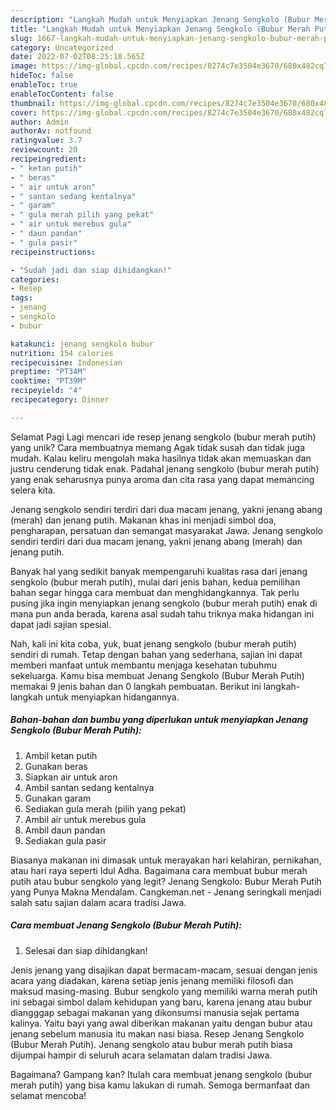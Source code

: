 ```yaml
---
description: "Langkah Mudah untuk Menyiapkan Jenang Sengkolo (Bubur Merah Putih) yang Lezat, Mantap"
title: "Langkah Mudah untuk Menyiapkan Jenang Sengkolo (Bubur Merah Putih) yang Lezat, Mantap"
slug: 1667-langkah-mudah-untuk-menyiapkan-jenang-sengkolo-bubur-merah-putih-yang-lezat-mantap
category: Uncategorized
date: 2022-07-02T08:25:18.565Z
image: https://img-global.cpcdn.com/recipes/8274c7e3504e3670/680x482cq70/jenang-sengkolo-bubur-merah-putih-foto-resep-utama.jpg
hideToc: false
enableToc: true
enableTocContent: false
thumbnail: https://img-global.cpcdn.com/recipes/8274c7e3504e3670/680x482cq70/jenang-sengkolo-bubur-merah-putih-foto-resep-utama.jpg
cover: https://img-global.cpcdn.com/recipes/8274c7e3504e3670/680x482cq70/jenang-sengkolo-bubur-merah-putih-foto-resep-utama.jpg
author: Admin
authorAv: notfound
ratingvalue: 3.7
reviewcount: 20
recipeingredient:
- " ketan putih"
- " beras"
- " air untuk aron"
- " santan sedang kentalnya"
- " garam"
- " gula merah pilih yang pekat"
- " air untuk merebus gula"
- " daun pandan"
- " gula pasir"
recipeinstructions:

- "Sudah jadi dan siap dihidangkan!"
categories:
- Resep
tags:
- jenang
- sengkolo
- bubur

katakunci: jenang sengkolo bubur 
nutrition: 154 calories
recipecuisine: Indonesian
preptime: "PT34M"
cooktime: "PT39M"
recipeyield: "4"
recipecategory: Dinner

---
```



Selamat Pagi Lagi mencari ide resep jenang sengkolo (bubur merah putih) yang unik? Cara membuatnya memang Agak tidak susah dan tidak juga mudah. Kalau keliru mengolah maka hasilnya tidak akan memuaskan dan justru cenderung tidak enak. Padahal jenang sengkolo (bubur merah putih) yang enak seharusnya punya aroma dan cita rasa yang dapat memancing selera kita.


Jenang sengkolo sendiri terdiri dari dua macam jenang, yakni jenang abang (merah) dan jenang putih. Makanan khas ini menjadi simbol doa, pengharapan, persatuan dan semangat masyarakat Jawa. Jenang sengkolo sendiri terdiri dari dua macam jenang, yakni jenang abang (merah) dan jenang putih.

Banyak hal yang sedikit banyak mempengaruhi kualitas rasa dari jenang sengkolo (bubur merah putih), mulai dari jenis bahan, kedua pemilihan bahan segar hingga cara membuat dan menghidangkannya. Tak perlu pusing jika ingin menyiapkan jenang sengkolo (bubur merah putih) enak di mana pun anda berada, karena asal sudah tahu triknya maka hidangan ini dapat jadi sajian spesial.


Nah, kali ini kita coba, yuk, buat jenang sengkolo (bubur merah putih) sendiri di rumah. Tetap dengan bahan yang sederhana, sajian ini dapat memberi manfaat untuk membantu menjaga kesehatan tubuhmu sekeluarga. Kamu bisa membuat Jenang Sengkolo (Bubur Merah Putih) memakai 9 jenis bahan dan 0 langkah pembuatan. Berikut ini langkah-langkah untuk menyiapkan hidangannya.

<!--inarticleads1-->

##### Bahan-bahan dan bumbu yang diperlukan untuk menyiapkan Jenang Sengkolo (Bubur Merah Putih):

1. Ambil  ketan putih
1. Gunakan  beras
1. Siapkan  air untuk aron
1. Ambil  santan sedang kentalnya
1. Gunakan  garam
1. Sediakan  gula merah (pilih yang pekat)
1. Ambil  air untuk merebus gula
1. Ambil  daun pandan
1. Sediakan  gula pasir


Biasanya makanan ini dimasak untuk merayakan hari kelahiran, pernikahan, atau hari raya seperti Idul Adha. Bagaimana cara membuat bubur merah putih atau bubur sengkolo yang legit? Jenang Sengkolo: Bubur Merah Putih yang Punya Makna Mendalam. Cangkeman.net - Jenang seringkali menjadi salah satu sajian dalam acara tradisi Jawa. 

<!--inarticleads2-->

##### Cara membuat Jenang Sengkolo (Bubur Merah Putih):


1. Selesai dan siap dihidangkan!

Jenis jenang yang disajikan dapat bermacam-macam, sesuai dengan jenis acara yang diadakan, karena setiap jenis jenang memiliki filosofi dan maksud masing-masing. Bubur sengkolo yang memiliki warna merah putih ini sebagai simbol dalam kehidupan yang baru, karena jenang atau bubur diangggap sebagai makanan yang dikonsumsi manusia sejak pertama kalinya. Yaitu bayi yang awal diberikan makanan yaitu dengan bubur atau jenang sebelum manusia itu makan nasi biasa. Resep Jenang Sengkolo (Bubur Merah Putih). Jenang sengkolo atau bubur merah putih biasa dijumpai hampir di seluruh acara selamatan dalam tradisi Jawa. 

Bagaimana? Gampang kan? Itulah cara membuat jenang sengkolo (bubur merah putih) yang bisa kamu lakukan di rumah. Semoga bermanfaat dan selamat mencoba!
